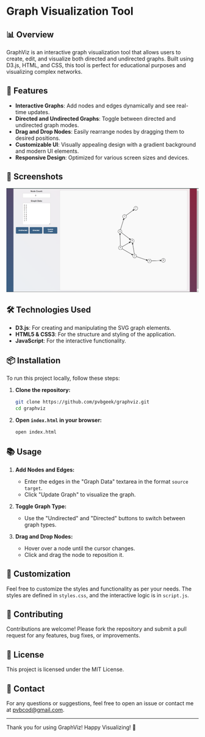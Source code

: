 # Graph Visualization Tool


## 📊 Overview

GraphViz is an interactive graph visualization tool that allows users to create, edit, and visualize both directed and undirected graphs. Built using D3.js, HTML, and CSS, this tool is perfect for educational purposes and visualizing complex networks.

## 🚀 Features

- **Interactive Graphs**: Add nodes and edges dynamically and see real-time updates.
- **Directed and Undirected Graphs**: Toggle between directed and undirected graph modes.
- **Drag and Drop Nodes**: Easily rearrange nodes by dragging them to desired positions.
- **Customizable UI**: Visually appealing design with a gradient background and modern UI elements.
- **Responsive Design**: Optimized for various screen sizes and devices.

## 📸 Screenshots

![GraphViz Screenshot](https://github.com/pvbgeek/graphviz/blob/main/Screenshot.png)

## 🛠️ Technologies Used

- **D3.js**: For creating and manipulating the SVG graph elements.
- **HTML5 & CSS3**: For the structure and styling of the application.
- **JavaScript**: For the interactive functionality.

## 📦 Installation

To run this project locally, follow these steps:

1. **Clone the repository:**
    ```bash
    git clone https://github.com/pvbgeek/graphviz.git
    cd graphviz
    ```

2. **Open `index.html` in your browser:**
    ```bash
    open index.html
    ```

## 📚 Usage

1. **Add Nodes and Edges:**
    - Enter the edges in the "Graph Data" textarea in the format `source target`.
    - Click "Update Graph" to visualize the graph.

2. **Toggle Graph Type:**
    - Use the "Undirected" and "Directed" buttons to switch between graph types.

3. **Drag and Drop Nodes:**
    - Hover over a node until the cursor changes.
    - Click and drag the node to reposition it.

## 🎨 Customization

Feel free to customize the styles and functionality as per your needs. The styles are defined in `styles.css`, and the interactive logic is in `script.js`.

## 🤝 Contributing

Contributions are welcome! Please fork the repository and submit a pull request for any features, bug fixes, or improvements.

## 📄 License

This project is licensed under the MIT License.

## 📧 Contact

For any questions or suggestions, feel free to open an issue or contact me at [pvbcod@gmail.com](mailto:pvbcod@gmail.com).

---

Thank you for using GraphViz! Happy Visualizing! 🎉

